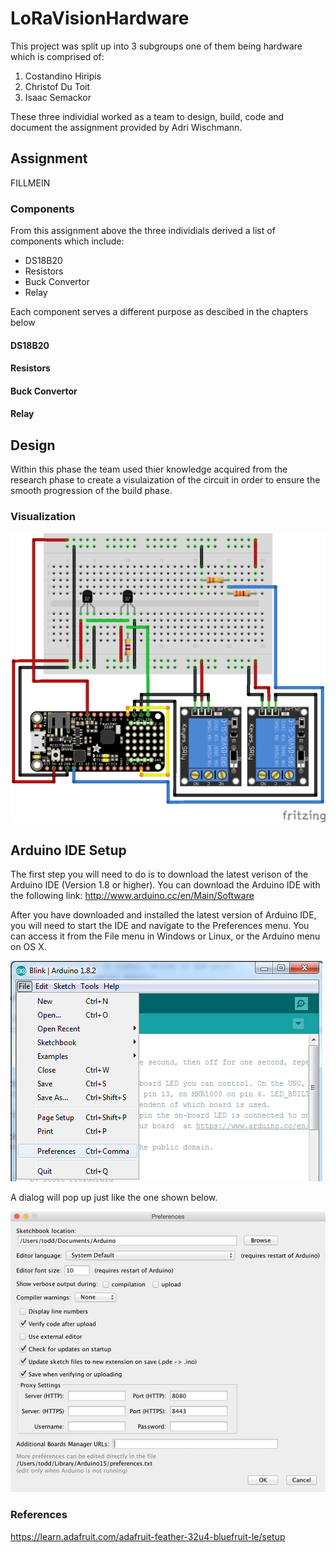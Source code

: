 # LoRaVisionHardware

This project was split up into 3 subgroups one of them being hardware which is comprised of:
1. Costandino Hiripis
2. Christof Du Toit
3. Isaac Semackor

These three individial worked as a team to design, build, code and document the assignment provided by Adri Wischmann.

## Assignment
FILLMEIN


### Components
From this assignment above the three individials derived a list of components which include: 
- DS18B20
- Resistors
- Buck Convertor
- Relay

Each component serves a different purpose as descibed in the chapters below

#### DS18B20

#### Resistors

#### Buck Convertor

#### Relay

## Design
Within this phase the team used thier knowledge acquired from the research phase to create a visulaization of the circuit in order to ensure the smooth progression of the build phase.

### Visualization
![Visualization of the circuit](images/Schematic_with_32u4II_II.png)

## Arduino IDE Setup
The first step you will need to do is to download the latest verison of the Arduino IDE (Version 1.8 or higher).
You can download the Arduino IDE with the following link:
http://www.arduino.cc/en/Main/Software

After you have downloaded and installed the latest version of Arduino IDE, you will need to start the IDE and navigate to the Preferences menu. You can access it from the File menu in Windows or Linux, or the Arduino menu on OS X.

![Preferences Arduino IDE](images/Preferences.png)

A dialog will pop up just like the one shown below.

![Preferences Popup Arduino IDE](images/PreferencesPopup.png)

### References
https://learn.adafruit.com/adafruit-feather-32u4-bluefruit-le/setup
